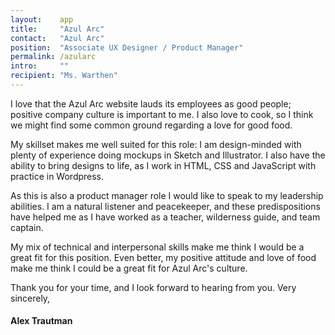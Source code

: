 ```yaml
---
layout:    app
title:     "Azul Arc"
contact:   "Azul Arc"
position:  "Associate UX Designer / Product Manager"
permalink: /azularc
intro:     ""
recipient: "Ms. Warthen"
---
```

<p>
    I love that the Azul Arc website lauds its employees as good people; positive company culture is important to me. I also love to cook, so I think we might find some common ground regarding a love for good food.
</p>
<p>
    My skillset makes me well suited for this role: I am design-minded with plenty of experience doing mockups in Sketch and Illustrator. I also have the ability to bring designs to life, as I work in HTML, CSS and JavaScript with practice in Wordpress.
</p>
<p>
    As this is also a product manager role I would like to speak to my leadership abilities. I am a natural listener and peacekeeper, and these predispositions have helped me as I have worked as a teacher, wilderness guide, and team captain.
</p>
<p>
    My mix of technical and interpersonal skills make me think I would be a great fit for this position. Even better, my positive attitude and love of food make me think I could be a great fit for Azul Arc's culture.
</p>
<p>
    Thank you for your time, and I look forward to hearing from you. Very sincerely,
</p>
<h4> Alex Trautman</h4>